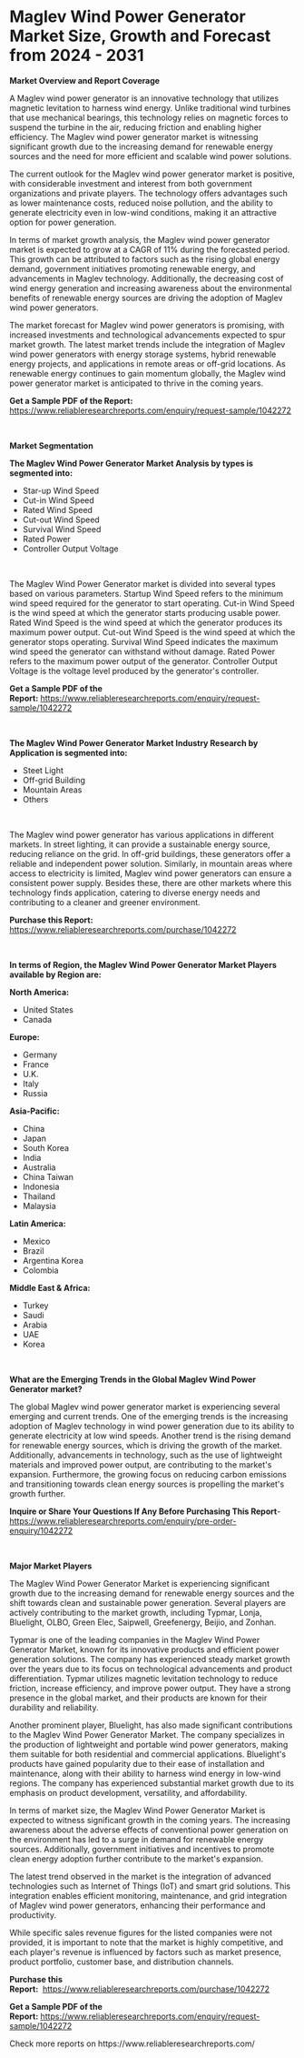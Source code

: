 <p><h1>Maglev Wind Power Generator Market Size, Growth and Forecast from 2024 - 2031</h1></p><p><strong>Market Overview and Report Coverage</strong></p>
<p><p>A Maglev wind power generator is an innovative technology that utilizes magnetic levitation to harness wind energy. Unlike traditional wind turbines that use mechanical bearings, this technology relies on magnetic forces to suspend the turbine in the air, reducing friction and enabling higher efficiency. The Maglev wind power generator market is witnessing significant growth due to the increasing demand for renewable energy sources and the need for more efficient and scalable wind power solutions.</p><p>The current outlook for the Maglev wind power generator market is positive, with considerable investment and interest from both government organizations and private players. The technology offers advantages such as lower maintenance costs, reduced noise pollution, and the ability to generate electricity even in low-wind conditions, making it an attractive option for power generation.</p><p>In terms of market growth analysis, the Maglev wind power generator market is expected to grow at a CAGR of 11% during the forecasted period. This growth can be attributed to factors such as the rising global energy demand, government initiatives promoting renewable energy, and advancements in Maglev technology. Additionally, the decreasing cost of wind energy generation and increasing awareness about the environmental benefits of renewable energy sources are driving the adoption of Maglev wind power generators.</p><p>The market forecast for Maglev wind power generators is promising, with increased investments and technological advancements expected to spur market growth. The latest market trends include the integration of Maglev wind power generators with energy storage systems, hybrid renewable energy projects, and applications in remote areas or off-grid locations. As renewable energy continues to gain momentum globally, the Maglev wind power generator market is anticipated to thrive in the coming years.</p></p>
<p><strong>Get a Sample PDF of the Report:</strong> <a href="https://www.reliableresearchreports.com/enquiry/request-sample/1042272">https://www.reliableresearchreports.com/enquiry/request-sample/1042272</a></p>
<p>&nbsp;</p>
<p><strong>Market Segmentation</strong></p>
<p><strong>The Maglev Wind Power Generator Market Analysis by types is segmented into:</strong></p>
<p><ul><li>Star-up Wind Speed</li><li>Cut-in Wind Speed</li><li>Rated Wind Speed</li><li>Cut-out Wind Speed</li><li>Survival Wind Speed</li><li>Rated Power</li><li>Controller Output Voltage</li></ul></p>
<p>&nbsp;</p>
<p><p>The Maglev Wind Power Generator market is divided into several types based on various parameters. Startup Wind Speed refers to the minimum wind speed required for the generator to start operating. Cut-in Wind Speed is the wind speed at which the generator starts producing usable power. Rated Wind Speed is the wind speed at which the generator produces its maximum power output. Cut-out Wind Speed is the wind speed at which the generator stops operating. Survival Wind Speed indicates the maximum wind speed the generator can withstand without damage. Rated Power refers to the maximum power output of the generator. Controller Output Voltage is the voltage level produced by the generator's controller.</p></p>
<p><strong>Get a Sample PDF of the Report:</strong>&nbsp;<a href="https://www.reliableresearchreports.com/enquiry/request-sample/1042272">https://www.reliableresearchreports.com/enquiry/request-sample/1042272</a></p>
<p>&nbsp;</p>
<p><strong>The Maglev Wind Power Generator Market Industry Research by Application is segmented into:</strong></p>
<p><ul><li>Steet Light</li><li>Off-grid Building</li><li>Mountain Areas</li><li>Others</li></ul></p>
<p>&nbsp;</p>
<p><p>The Maglev wind power generator has various applications in different markets. In street lighting, it can provide a sustainable energy source, reducing reliance on the grid. In off-grid buildings, these generators offer a reliable and independent power solution. Similarly, in mountain areas where access to electricity is limited, Maglev wind power generators can ensure a consistent power supply. Besides these, there are other markets where this technology finds application, catering to diverse energy needs and contributing to a cleaner and greener environment.</p></p>
<p><strong>Purchase this Report:</strong>&nbsp; <a href="https://www.reliableresearchreports.com/purchase/1042272">https://www.reliableresearchreports.com/purchase/1042272</a></p>
<p>&nbsp;</p>
<p><strong>In terms of Region, the Maglev Wind Power Generator Market Players available by Region are:</strong></p>
<p>
    <p> <strong> North America: </strong>
        <ul>
            <li>United States</li>
            <li>Canada</li>
        </ul>
        </p> 
    <p> <strong> Europe: </strong>
        <ul>
            <li>Germany</li>
            <li>France</li>
            <li>U.K.</li>
            <li>Italy</li>
            <li>Russia</li>
        </ul>
        </p> 
    <p> <strong> Asia-Pacific: </strong>
        <ul>
            <li>China</li>
            <li>Japan</li>
            <li>South Korea</li>
            <li>India</li>
            <li>Australia</li>
            <li>China Taiwan</li>
            <li>Indonesia</li>
            <li>Thailand</li>
            <li>Malaysia</li>
        </ul>
        </p> 
    <p> <strong> Latin America: </strong>
        <ul>
            <li>Mexico</li>
            <li>Brazil</li>
            <li>Argentina Korea</li>
            <li>Colombia</li>
        </ul>
        </p> 
    <p> <strong> Middle East & Africa: </strong>
        <ul>
            <li>Turkey</li>
            <li>Saudi</li>
            <li>Arabia</li>
            <li>UAE</li>
            <li>Korea</li>
        </ul>
    </p>
    </p>
<p>&nbsp;</p>
<p><strong>What are the Emerging Trends in the Global Maglev Wind Power Generator market?</strong></p>
<p><p>The global Maglev wind power generator market is experiencing several emerging and current trends. One of the emerging trends is the increasing adoption of Maglev technology in wind power generation due to its ability to generate electricity at low wind speeds. Another trend is the rising demand for renewable energy sources, which is driving the growth of the market. Additionally, advancements in technology, such as the use of lightweight materials and improved power output, are contributing to the market's expansion. Furthermore, the growing focus on reducing carbon emissions and transitioning towards clean energy sources is propelling the market's growth further.</p></p>
<p><strong>Inquire or Share Your Questions If Any Before Purchasing This Report</strong>- <a href="https://www.reliableresearchreports.com/enquiry/pre-order-enquiry/1042272">https://www.reliableresearchreports.com/enquiry/pre-order-enquiry/1042272</a></p>
<p>&nbsp;</p>
<p><strong>Major Market Players</strong></p>
<p><p>The Maglev Wind Power Generator Market is experiencing significant growth due to the increasing demand for renewable energy sources and the shift towards clean and sustainable power generation. Several players are actively contributing to the market growth, including Typmar, Lonja, Bluelight, OLBO, Green Elec, Saipwell, Greefenergy, Beijio, and Zonhan. </p><p>Typmar is one of the leading companies in the Maglev Wind Power Generator Market, known for its innovative products and efficient power generation solutions. The company has experienced steady market growth over the years due to its focus on technological advancements and product differentiation. Typmar utilizes magnetic levitation technology to reduce friction, increase efficiency, and improve power output. They have a strong presence in the global market, and their products are known for their durability and reliability.</p><p>Another prominent player, Bluelight, has also made significant contributions to the Maglev Wind Power Generator Market. The company specializes in the production of lightweight and portable wind power generators, making them suitable for both residential and commercial applications. Bluelight's products have gained popularity due to their ease of installation and maintenance, along with their ability to harness wind energy in low-wind regions. The company has experienced substantial market growth due to its emphasis on product development, versatility, and affordability.</p><p>In terms of market size, the Maglev Wind Power Generator Market is expected to witness significant growth in the coming years. The increasing awareness about the adverse effects of conventional power generation on the environment has led to a surge in demand for renewable energy sources. Additionally, government initiatives and incentives to promote clean energy adoption further contribute to the market's expansion.</p><p>The latest trend observed in the market is the integration of advanced technologies such as Internet of Things (IoT) and smart grid solutions. This integration enables efficient monitoring, maintenance, and grid integration of Maglev wind power generators, enhancing their performance and productivity.</p><p>While specific sales revenue figures for the listed companies were not provided, it is important to note that the market is highly competitive, and each player's revenue is influenced by factors such as market presence, product portfolio, customer base, and distribution channels.</p></p>
<p><strong>Purchase this Report:</strong>&nbsp;&nbsp;<a href="https://www.reliableresearchreports.com/purchase/1042272">https://www.reliableresearchreports.com/purchase/1042272</a></p>
<p></p>
<p><strong>Get a Sample PDF of the Report:</strong>&nbsp;<a href="https://www.reliableresearchreports.com/enquiry/request-sample/1042272">https://www.reliableresearchreports.com/enquiry/request-sample/1042272</a></p>
<p>Check more reports on https://www.reliableresearchreports.com/</p>